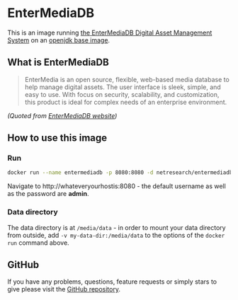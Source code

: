 # EnterMediaDB

This is an image running [the EnterMediaDB Digital Asset Management System](http://entermediadb.org/) on an [openjdk base image](https://hub.docker.com/_/openjdk/).

## What is EnterMediaDB

> EnterMedia is an open source, flexible, web-based media database to help manage digital assets. The user interface is sleek, simple, and easy to use. With focus on security, scalability, and customization, this product is ideal for complex needs of an enterprise environment. 

*(Quoted from [EnterMediaDB website](http://entermediadb.org/media_database_overview/))*

## How to use this image

### Run

```bash
docker run --name entermediadb -p 8080:8080 -d netresearch/entermediadb
```

Navigate to http://whateveryourhostis:8080 - the default username as well as the password are **admin**.

### Data directory

The data directory is at `/media/data` - in order to mount your data directory from outside, add `-v my-data-dir:/media/data` to the options of the `docker run` command above. 

## GitHub

If you have any problems, questions, feature requests or simply stars to give please visit the [GitHub repository](https://github.com/netresearch/docker-entermediadb).